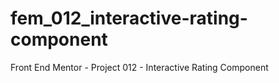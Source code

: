 # fem_012_interactive-rating-component
Front End Mentor - Project 012 - Interactive Rating Component
